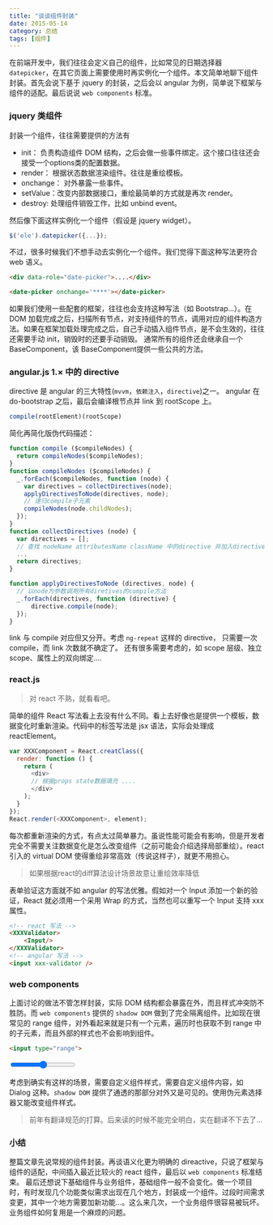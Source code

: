 ```yaml
---
title: "谈谈组件封装"
date: 2015-05-14
category: 总结
tags: [组件]
---
```


在前端开发中，我们往往会定义自己的组件，比如常见的日期选择器 `datepicker`，在其它页面上需要使用时再实例化一个组件。本文简单地聊下组件封装。首先会说下基于 jquery 的封装，之后会以 angular 为例，简单说下框架与组件的适配。最后说说 `web components` 标准。

<!-- more -->

### jquery 类组件

封装一个组件，往往需要提供的方法有

 - init： 负责构造组件 DOM 结构，之后会做一些事件绑定。这个接口往往还会接受一个options类的配置数据。
 - render： 根据状态数据渲染组件。往往是重绘模板。
 - onchange： 对外暴露一些事件。
 - setValue：改变内部数据接口，重绘最简单的方式就是再次 render。
 - destroy: 处理组件销毁工作，比如 unbind event。

然后像下面这样实例化一个组件（假设是 jquery widget）。

``` js
$('ele').datepicker({...});
```

不过，很多时候我们不想手动去实例化一个组件。我们觉得下面这种写法更符合 web 语义。

```html
<div data-role="date-picker">....</div>

<date-picker onchange='****'></date-picker>
```

如果我们使用一些配套的框架，往往也会支持这种写法（如 Bootstrap...）。在 DOM 加载完成之后，扫描所有节点，对支持组件的节点，调用对应的组件构造方法。如果在框架加载处理完成之后，自己手动插入组件节点，是不会生效的，往往还需要手动 init，销毁时的还要手动销毁。
通常所有的组件还会继承自一个 BaseComponent，该 BaseComponent提供一些公共的方法。

### angular.js 1.× 中的 directive

directive 是 angular 的三大特性(`mvvm`，`依赖注入`，`directive`)之一。 angular 在 do-bootstrap 之后，最后会编译根节点并 link 到 rootScope 上。

```js
compile(rootElement)(rootScope)
```

简化再简化版伪代码描述：

```js
function compile ($compileNodes) {
  return compileNodes($compileNodes);
}
function compileNodes ($compileNodes) {
  _.forEach($compileNodes, function (node) {
    var directives = collectDirectives(node);
    applyDirectivesToNode(directives, node);
    // 递归compile子元素
    compileNodes(node.childNodes);
  });
}
function collectDirectives (node) {
  var directives = [];
  // 查找 nodeName attributesName className 中的directive 并加入directives
  ...
  return directives;
}

function applyDirectivesToNode (directives, node) {
  // 以node为参数调用所有diretives的compile方法
  _.forEach(directives, function (directive) {
      directive.compile(node);
  });
}
```

link 与 compile 对应但又分开。考虑 `ng-repeat` 这样的 directive， 只需要一次 compile，而 link 次数就不确定了。
还有很多需要考虑的，如 scope 层级、独立 scope、属性上的双向绑定....


### react.js
> 对 react 不熟，就看看吧。

简单的组件 React 写法看上去没有什么不同。看上去好像也是提供一个模板，数据变化时重新渲染。代码中的标签写法是 jsx 语法，实际会处理成 reactElement。

```js
var XXXComponent = React.creatClass({
  render: function () {
    return (
      <div>
      // 根据props state数据填充 ....
      </div>
    );
  }
});
React.render(<XXXComponent>, element);
```

每次都重新渲染的方式，有点太过简单暴力。虽说性能可能会有影响，但是开发者完全不需要关注数据变化是怎么改变组件（之前可能会介绍选择局部重绘）。react 引入的 virtual DOM 使得重绘非常高效（传说这样子），就更不用担心。
> 如果根据react的diff算法设计场景故意让重绘效率降低

表单验证这方面就不如 angular 的写法优雅。假如对一个 Input 添加一个新的验证，React 就必须用一个采用 Wrap 的方式，当然也可以重写一个 Input 支持 xxx 属性。


```html
<!-- react 写法 -->
<XXXValidator>
    <Input/>
</XXXValidator>
<!-- angular 写法 -->
<input xxx-validator />
```

### web components

上面讨论的做法不管怎样封装，实际 DOM 结构都会暴露在外，而且样式冲突防不胜防。而 `web components` 提供的 `shadow DOM` 做到了完全隔离组件。比如现在很常见的 range 组件，对外看起来就是只有一个元素，遍历时也获取不到 range 中的子元素，而且外部的样式也不会影响到组件。
```html
<input type="range">
```

<input type="range">

考虑到确实有这样的场景，需要自定义组件样式，需要自定义组件内容，如 Dialog 这种。`shadow DOM` 提供了通透的那部分对外又是可见的。使用伪元素选择器又能改变组件样式。

> 前年有翻译规范的打算。后来读的时候不能完全明白，实在翻译不下去了...

### 小结

整篇文章先说常规的组件封装。再谈语义化更为明确的 direactive，只说了框架与组件的适配，中间插入最近比较火的 react 组件，最后以 `web components` 标准结束。
最后还想说下基础组件与业务组件，基础组件一般不会变化。做一个项目时，有时发现几个功能类似需求出现在几个地方，封装成一个组件。过段时间需求变更，其中一个地方需要加新功能...。这么来几次，一个业务组件很容易被玩坏。业务组件如何复用是一个麻烦的问题。
